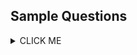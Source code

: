 ## Sample Questions 

<details><summary>CLICK ME</summary>
<p>

#### yes, even hidden code blocks!
```python
print("hello world!")
```
</p>
</details>